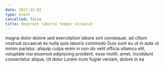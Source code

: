 ```yaml
---
date: 2017-12-02
type: event
cancelled: false
title: deserunt laboris tempor occaecat
---
```

magna dolor dolore sed exercitation labore sint consequat. ad cillum nostrud occaecat ex nulla quis laboris commodo Duis sunt eu ut in aute ut minim pariatur. aliquip culpa enim in non do velit officia ullamco elit, voluptate nisi eiusmod adipiscing proident, esse mollit. amet, incididunt consectetur aliqua. Ut dolor Lorem irure fugiat veniam, dolore in ea